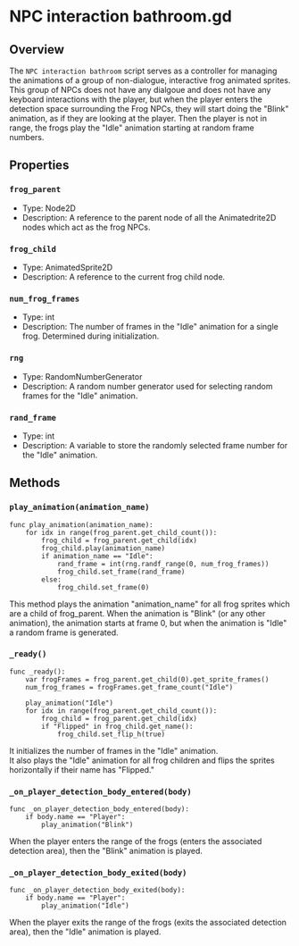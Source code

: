 # NPC interaction bathroom.gd

## Overview

The `NPC interaction bathroom` script serves as a controller for managing the animations of a group of non-dialogue, interactive frog animated sprites. This group of NPCs does not have any dialgoue and does not have any keyboard interactions with the player, but when the player enters the detection space surrounding the Frog NPCs, they will start doing the "Blink" animation, as if they are looking at the player. Then the player is not in range, the frogs play the "Idle" animation starting at random frame numbers.

## Properties

### `frog_parent`

- Type: Node2D
- Description: A reference to the parent node of all the Animatedrite2D nodes which act as the frog NPCs.

### `frog_child`

- Type: AnimatedSprite2D
- Description: A reference to the current frog child node.

### `num_frog_frames`

- Type: int
- Description: The number of frames in the "Idle" animation for a single frog. Determined during initialization.

### `rng`

- Type: RandomNumberGenerator
- Description: A random number generator used for selecting random frames for the "Idle" animation.

### `rand_frame`

- Type: int
- Description: A variable to store the randomly selected frame number for the "Idle" animation.

## Methods

### `play_animation(animation_name)`

```gdscript
func play_animation(animation_name):
	for idx in range(frog_parent.get_child_count()):
		frog_child = frog_parent.get_child(idx)
		frog_child.play(animation_name)
		if animation_name == "Idle":
			rand_frame = int(rng.randf_range(0, num_frog_frames))
			frog_child.set_frame(rand_frame)
		else:
			frog_child.set_frame(0)
```
This method plays the animation "animation_name" for all frog sprites which are a child of frog_parent. When the animation is "Blink" (or any other animation), the animation starts at frame 0, but when the animation is "Idle" a random frame is generated.

### `_ready()`

```gdscript
func _ready():
	var frogFrames = frog_parent.get_child(0).get_sprite_frames()
	num_frog_frames = frogFrames.get_frame_count("Idle")
	
	play_animation("Idle")
	for idx in range(frog_parent.get_child_count()):
		frog_child = frog_parent.get_child(idx)
		if "Flipped" in frog_child.get_name():
			frog_child.set_flip_h(true)
```  
It initializes the number of frames in the "Idle" animation.  
It also plays the "Idle" animation for all frog children and flips the sprites horizontally if their name has "Flipped."


### `_on_player_detection_body_entered(body)`

```gcdscript
func _on_player_detection_body_entered(body):
	if body.name == "Player":
		play_animation("Blink")
```
When the player enters the range of the frogs (enters the associated detection area), then the "Blink" animation is played.

### `_on_player_detection_body_exited(body)`

```gcdscript
func _on_player_detection_body_exited(body):
	if body.name == "Player":
		play_animation("Idle")
```
When the player exits the range of the frogs (exits the associated detection area), then the "Idle" animation is played.